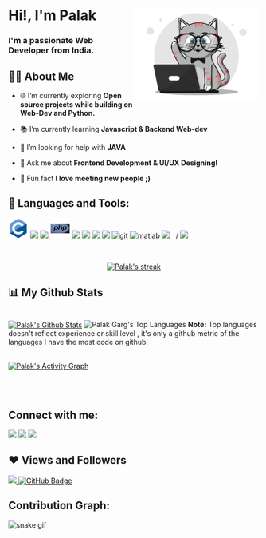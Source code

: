 <div align='left'>
  <img align='right' src='/img.png' width="50%">
<h1 align="left">Hi!, I'm Palak</h1>
<h3 align="left">I'm a passionate Web Developer from India.</h3>



## 🙋‍♂️ About Me

- 🌐 I’m currently exploring **Open source projects while building on Web-Dev and Python.**

- 📚 I’m currently learning **Javascript & Backend Web-dev**

- 🧐 I’m looking for help with **JAVA**

- 💬 Ask me about **Frontend Development & UI/UX Designing!**

- 🎢 Fun fact **I love meeting new people ;)**

## 🚀 Languages and Tools:

<p align="left"> 
    <a href="https://www.cprogramming.com/" target="_blank" rel="noreferrer"> <img src="https://raw.githubusercontent.com/devicons/devicon/master/icons/c/c-original.svg" alt="c" width="40" height="40"/> </a>
  <a href="https://www.python.org" target="_blank"> <img src="https://img.icons8.com/color/48/000000/python.png"/> </a> 
    <a href="https://www.java.com" target="_blank"> <img src="https://img.icons8.com/color/48/000000/java-coffee-cup-logo.png"/> </a>
  <a href="https://www.php.net" target="_blank" rel="noreferrer"> <img src="https://raw.githubusercontent.com/devicons/devicon/master/icons/php/php-original.svg" alt="php" width="40" height="40"/> </a>
<!--     <a href="https://reactjs.org/" target="_blank"> <img src="https://img.icons8.com/color/48/000000/react-native.png"/> </a>
    <a href="https://spring.io/projects/spring-boot" target="_blank"> <img src="https://img.icons8.com/color/48/000000/spring-logo.png"/> </a>  -->
    <a href="https://developer.mozilla.org/en-US/docs/Web/JavaScript" target="_blank"> <img src="https://img.icons8.com/color/48/000000/javascript.png"/> </a> 
    <a href="https://www.w3.org/html/" target="_blank"> <img src="https://img.icons8.com/color/48/000000/html-5.png"/> </a> 
    <a href="https://www.w3schools.com/css/" target="_blank"> <img src="https://img.icons8.com/color/48/000000/css3.png"/> </a> 
    <a href="https://getbootstrap.com" target="_blank"> <img src="https://img.icons8.com/color/48/000000/bootstrap.png"/> </a> 
  <a href="https://git-scm.com/" target="_blank" rel="noreferrer"> <img src="https://www.vectorlogo.zone/logos/git-scm/git-scm-icon.svg" alt="git" width="40" height="40"/> </a>
  <a href="https://www.mathworks.com/" target="_blank" rel="noreferrer"> <img src="https://upload.wikimedia.org/wikipedia/commons/2/21/Matlab_Logo.png" alt="matlab" width="40" height="40"/> </a>  
  <a style="padding-right:8px;" href="https://nodejs.org" target="_blank"> <img src="https://img.icons8.com/color/48/000000/nodejs.png"/> </a> /
    <a style="padding-right:8px;" href="https://www.mysql.com/" target="_blank"> <img src="https://img.icons8.com/fluent/50/000000/mysql-logo.png"/> </a> 
<!--     <a href="https://www.mongodb.com/" target="_blank"> <img src="https://raw.githubusercontent.com/devicons/devicon/master/icons/mongodb/mongodb-original-wordmark.svg" alt="mongodb" width="48" height="48"/> </a> 
    <a href="https://firebase.google.com/" target="_blank"> <img src="https://img.icons8.com/color/48/000000/firebase.png"/> </a> 
    <a href="https://postman.com" target="_blank"> <img src="https://www.vectorlogo.zone/logos/getpostman/getpostman-icon.svg" alt="postman" width="45" height="45"/> </a>   
    <a href="https://git-scm.com/" target="_blank"> <img src="https://img.icons8.com/color/48/000000/git.png"/> </a> 
    <a href="https://www.jenkins.io" target="_blank"> <img src="https://www.vectorlogo.zone/logos/jenkins/jenkins-icon.svg" alt="jenkins" width="48" height="48"/> </a> 
    <a href="https://redux.js.org" target="_blank"> <img src="https://img.icons8.com/color/48/000000/redux.png"/> </a>
    <a href="https://expressjs.com" target="_blank"> <img src="https://raw.githubusercontent.com/devicons/devicon/master/icons/express/express-original-wordmark.svg" alt="express" width="40" height="40"/> </a> -->
</p>

<!-- [![React Badge](https://img.shields.io/badge/-React-61DBFB?style=for-the-badge&labelColor=black&logo=react&logoColor=61DBFB)](#)  [![Javascript Badge](https://img.shields.io/badge/-Javascript-F0DB4F?style=for-the-badge&labelColor=black&logo=javascript&logoColor=F0DB4F)](#) [![Typescript Badge](https://img.shields.io/badge/-Typescript-007acc?style=for-the-badge&labelColor=black&logo=typescript&logoColor=007acc)](#) [![Nodejs Badge](https://img.shields.io/badge/-Nodejs-3C873A?style=for-the-badge&labelColor=black&logo=node.js&logoColor=3C873A)](#) [![GraphQL Badge](https://img.shields.io/badge/-GraphQl-e535ab?style=for-the-badge&labelColor=black&logo=node.js&logoColor=e535ab)](#) -->
<br/>

<p align="center">
    <a href="https://github.com/palakkk27/github-readme-streak-stats">
        <img title="🔥 Get streak stats for your profile at git.io/streak-stats" alt="Palak's streak" src="https://github-readme-streak-stats.herokuapp.com/?user=palakkk27&theme=chartreuse-dark&hide_border=true&stroke=0000&background=060A0CD0"/>
    </a>
</p>

## 📊 My Github Stats

  <br/>
    <a href="https://github.com/palakkk27/github-readme-stats"><img alt="Palak's Github Stats" src="https://github-readme-stats.vercel.app/api?username=palakkk27&show_icons=true&count_private=true&theme=chartreuse-dark&hide_border=true&bg_color=0D1117" align="center"/></a>
  
<a>
  <img alt="Palak Garg's Top Languages" src="https://github-readme-stats.vercel.app/api/top-langs/?username=palakkk27&langs_count=8&count_private=true&layout=compact&theme=tokyonight&hide_border=true&bg_color=0D1117" /></a>
  <b>Note:</b> Top languages doesn't reflect experience or skill level , it's only a github metric of the languages I have the most code on github.


<br/>
<br/>

<a href="https://github.com/palakkk27/github-readme-activity-graph" align="center"><img alt="Palak's Activity Graph" src="https://activity-graph.herokuapp.com/graph?username=palakkk27&bg_color=0D1117&color=5BCDEC&line=3fb950&point=FFFFFF&hide_border=true" /></a>

<br/>
<br/>

## Connect with me:
<p align="left">

<a href = "https://www.linkedin.com/in/palak-garg27/"><img src="https://img.icons8.com/fluent/48/000000/linkedin.png"/></a>
<a href = "https://twitter.com/palakkgargg"><img src="https://img.icons8.com/fluent/48/000000/twitter.png"/></a>
<a href = "https://www.instagram.com/palakkgarggg/"><img src="https://img.icons8.com/fluent/48/000000/instagram-new.png"/></a>


</p>

## ❤ Views and Followers
<a href="https://github.com/Meghna-DAS/github-profile-views-counter">
    <img src="https://komarev.com/ghpvc/?username=palakkk27">
</a>
<a href="https://github.com/palakkk27?tab=followers"><img src="https://img.shields.io/github/followers/palakkk27?label=Followers&style=social" alt="GitHub Badge"></a>



## Contribution Graph:
![snake gif](https://github.com/palakkk27/palakkk27/blob/output/github-contribution-grid-snake.svg)  

